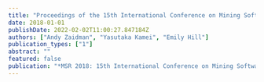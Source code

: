 ```yaml
---
title: "Proceedings of the 15th International Conference on Mining Software Repositories MSR 2018"
date: 2018-01-01
publishDate: 2022-02-02T11:00:27.847184Z
authors: ["Andy Zaidman", "Yasutaka Kamei", "Emily Hill"]
publication_types: ["1"]
abstract: ""
featured: false
publication: "*MSR 2018: 15th International Conference on Mining Software Repositories*"
---
```


